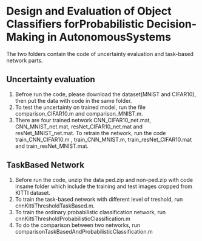 # Design and Evaluation of Object Classifiers forProbabilistic Decision-Making in AutonomousSystems

The two folders contain the code of uncertainty evaluation and task-based network parts.

## Uncertainty evaluation 
1. Befroe run the code, please download the dataset(MNIST and CIFAR10), then put the data with code in the same folder.
2. To test the uncertainty on trained model, run the file comparison_CIFAR10.m and comparison_MNIST.m.
3. There are four trained network CNN_CIFAR10_net.mat, CNN_MNIST_net.mat, resNet_CIFAR10_net.mat and resNet_MNIST_net.mat. To retrain the network, run the code train_CNN_CIFAR10.m
, train_CNN_MNIST.m, train_resNet_CIFAR10.mat and train_resNet_MNIST.mat.

## TaskBased Network
1. Before run the code, unzip the data ped.zip and non-ped.zip with code insame folder which include the training and test images cropped from KITTI dataset.
2. To train the task-based network with different level of treshold, run cnnKittiThresholdTaskBased.m.
3. To train the ordinary probabilistic classification network, run cnnKittiThresholdProbabilisticClassification.m
4. To do the comparison between two networks, run comparisonTaskBasedAndProbabilisticClassification.m


